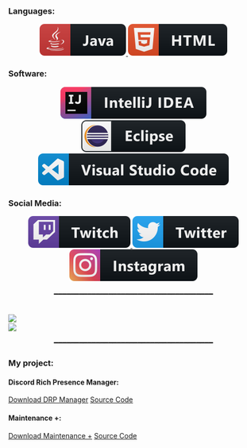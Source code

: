 <p align="center">
    <p>
        <h3>Languages:</h3>
        <p align="center">
            <a href="#">
                <img src="https://github.com/MikeCodesDotNET/ColoredBadges/blob/master/svg/dev/languages/java.svg" alt="Java badge" style="vertical-align:top margin:6px 4px">
            </a> 
            <a href="#">
                <img src="https://github.com/MikeCodesDotNET/ColoredBadges/blob/master/svg/dev/languages/html.svg" alt="html badge" style="vertical-align:top margin:6px 4px;">
            </a>
        </p>
    </p>
    <p>
        <h3>Software:</h3>
        <p align="center">
            <a href="https://www.jetbrains.com/fr-fr/idea/download/">
                <img src="https://github.com/MikeCodesDotNET/ColoredBadges/blob/master/svg/dev/tools/jetbrains_intellij.svg" alt="IntelliJ badge" style="vertical-align:top margin:6px 4px">
            </a>
            <a href="eclipse.org/downloads/">
                <img src="https://github.com/MikeCodesDotNET/ColoredBadges/blob/master/svg/dev/tools/eclipse.svg" alt="Eclipse badge" style="vertical-align:top margin:6px 4px">
            </a>
            <a href="https://code.visualstudio.com/download/">
                <img src="https://github.com/MikeCodesDotNET/ColoredBadges/blob/master/svg/dev/tools/visualstudio_code.svg" alt="VSC badge" style="vertical-align:top margin:6px 4px">
            </a>
        </p>
    </p>
    <p>
        <h3>Social Media:</h3>
        <p align="center">
            <a href="https://twitch.tv/EndwizJoestar">
                <img src="https://github.com/MikeCodesDotNET/ColoredBadges/blob/master/svg/streaming/twitch.svg" alt="Twitch badge" style="vertical-align:top margin:6px 4px;">
            </a>
            <a href="https://twitter.com/EndwizJoestar">
                <img src="https://github.com/MikeCodesDotNET/ColoredBadges/blob/master/svg/social/twitter.svg" alt="Twitter badge" style="vertical-align:top margin:6px 4px;">
            </a>
            <a href="https://www.instagram.com/EndwizRui">
                <img src="https://github.com/MikeCodesDotNET/ColoredBadges/blob/master/svg/social/instagram.svg" alt="Twitter badge" style="vertical-align:top margin:6px 4px;">
            </a>
        </p>
    </p>
</p>
<p>
    <p align="center">━━━━━━━━━━━━━━━━━━━━━━━━━━━━━━━━━━━━━━</p>
    <br>
    <a target="_blank" href="https://github-readme-stats.vercel.app/api/top-langs/?username=Endwiz&title_color=c792ea&text_color=a6accd&icon_color=2bbc8a&bg_color=292d3e">
        <img target="_blank" align="center" src="https://github-readme-stats.vercel.app/api/top-langs/?username=Endwiz&title_color=c792ea&text_color=a6accd&icon_color=2bbc8a&bg_color=292d3e">
    </a>
    <br>
<a target="_blank" href= "https://github-readme-stats.vercel.app/api?username=Endwiz&show_icons=true&theme=material-palenight&?count_private=false&include_all_commits=false">
        <img target="_blank" align="center" src="https://github-readme-stats.vercel.app/api?username=Endwiz&show_icons=true&theme=material-palenight&?count_private=false&include_all_commits=false">    
    </a>
    <p align="center">━━━━━━━━━━━━━━━━━━━━━━━━━━━━━━━━━━━━━━</p>
</p>
<p>
    <h3>My project:</h3>
    <p>
        <h4>
            Discord Rich Presence Manager:
        </h4>
        <a href="https://raw.githubusercontent.com/Endwiz/Discord-Rich-Presence-Manager/master/build/libs/Discord-RP-Manager.jar">Download DRP Manager</a>
        <a href="https://github.com/Endwiz/Discord-Rich-Presence-Manager">Source Code</a>
    </p>
    <p>
        <h4>
            Maintenance +:
        </h4>
        <a href="https://www.spigotmc.org/resources/1-8-1-12-2-maintenance.76186/download?version=319070&__cf_chl_jschl_tk__=d91c237f1ac426b7bdb34a601c2293f17e6d6efb-1603127665-0-AU8JtgGSYOvO2zjJpvWFsIOnpBYCvi0dNEbQD2-26L2bMPR57oFHaqF0IHkj8tyjfFbV7Xlq_YOqBfwCHYL5gfMrjIMOEHiRVZD3-oGrR0_AkUvVfDO2fQ8VFG6N53fJGUFd5188zRMJavH4TmUUOukco9-9wFKR5kBFrGZPVEOnhqTbLm2FdbToOTq3BPzsGyyuBT1uJu6K_DKr6FSbyxpZsOvGG4AXlrgD5Tuni7_7AfDKdozGaSI85oSVIYe1berWoO0a7KVGCafNdDOvVOzn4rU10Sdy7XythTaVQZvZ1OsChNQUaKZCvW064GaZ7-Ys32ILlK2NDUYMtbGUSaW4vHJFw9kutl3RfmvrwFdV">Download Maintenance +</a>
        <a href="https://github.com/Endwiz/Maintenance-Plus">Source Code</a>
    </p>
</p>
